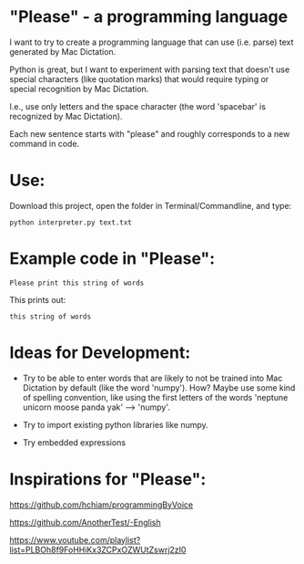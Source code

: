 # "Please" - a programming language

I want to try to create a programming language that can use (i.e. parse) text generated by Mac Dictation.

Python is great, but I want to experiment with parsing text that doesn't use special characters (like quotation marks) that would require typing or special recognition by Mac Dictation.

I.e., use only letters and the space character (the word 'spacebar' is recognized by Mac Dictation).

Each new sentence starts with "please" and roughly corresponds to a new command in code.

# Use:

Download this project, open the folder in Terminal/Commandline, and type:

    python interpreter.py text.txt

# Example code in "Please":

    Please print this string of words

This prints out:

    this string of words

# Ideas for Development:

* Try to be able to enter words that are likely to not be trained into Mac Dictation by default (like the word 'numpy'). How? Maybe use some kind of spelling convention, like using the first letters of the words 'neptune unicorn moose panda yak' --> 'numpy'.

* Try to import existing python libraries like numpy.

* Try embedded expressions

# Inspirations for "Please":

https://github.com/hchiam/programmingByVoice

https://github.com/AnotherTest/-English

https://www.youtube.com/playlist?list=PLBOh8f9FoHHiKx3ZCPxOZWUtZswrj2zI0
